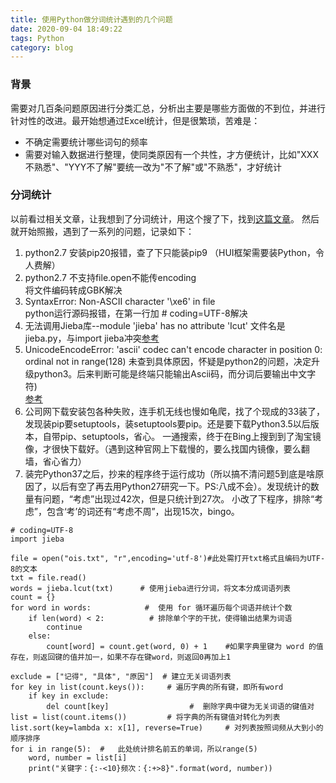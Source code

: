 ```yaml
---
title: 使用Python做分词统计遇到的几个问题
date: 2020-09-04 18:49:22
tags: Python
category: blog
---
```

### 背景
需要对几百条问题原因进行分类汇总，分析出主要是哪些方面做的不到位，并进行针对性的改进。最开始想通过Excel统计，但是很繁琐，苦难是：
- 不确定需要统计哪些词句的频率
- 需要对输入数据进行整理，使同类原因有一个共性，才方便统计，比如"XXX不熟悉"、"YYY不了解"要统一改为"不了解"或"不熟悉"，才好统计

### 分词统计
以前看过相关文章，让我想到了分词统计，用这个搜了下，找到[这篇文章](https://blog.csdn.net/weixin_43886356/article/details/86711012)。
然后就开始照搬，遇到了一系列的问题，记录如下：
1. python2.7 安装pip20报错，查了下只能装pip9 （HUI框架需要装Python，令人费解）
2. python2.7 不支持file.open不能传encoding  
    将文件编码转成GBK解决
3. SyntaxError: Non-ASCII character '\xe6' in file  
   python运行源码报错，在第一行加 # coding=UTF-8解决
4. 无法调用Jieba库--module 'jieba' has no attribute 'Icut'
  文件名是jieba.py，与import jieba冲突[参考](https://github.com/fxsjy/jieba/issues/715)
5. UnicodeEncodeError: 'ascii' codec can't encode character in position 0: ordinal not in range(128) 
    未查到具体原因，怀疑是python2的问题，决定升级python3。后来判断可能是终端只能输出Ascii码，而分词后要输出中文字符)  
    [参考](https://stackoverflow.com/questions/20923663/unicodeencodeerror-ascii-codec-cant-encode-character-in-position-0-ordinal)
6. 公司网下载安装包各种失败，连手机无线也慢如龟爬，找了个现成的33装了，发现装pip要setuptools，装setuptools要pip。还是要下载Python3.5以后版本，自带pip、setuptools，省心。
    一通搜索，终于在Bing上搜到到了淘宝镜像，才很快下载好。（遇到这种官网上下载慢的，要么找国内镜像，要么翻墙，省心省力）
7. 装完Python37之后，抄来的程序终于运行成功（所以搞不清问题5到底是啥原因了，以后有空了再去用Python27研究一下。PS:八成不会）。发现统计的数量有问题，“考虑”出现过42次，但是只统计到27次。
    小改了下程序，排除“考虑”，包含‘考’的词还有“考虑不周”，出现15次，bingo。
    
````
# coding=UTF-8
import jieba

file = open("ois.txt", "r",encoding='utf-8')#此处需打开txt格式且编码为UTF-8的文本
txt = file.read()
words = jieba.lcut(txt)      # 使用jieba进行分词，将文本分成词语列表
count = {}
for word in words:            #  使用 for 循环遍历每个词语并统计个数
    if len(word) < 2:          # 排除单个字的干扰，使得输出结果为词语
        continue
    else:
        count[word] = count.get(word, 0) + 1    #如果字典里键为 word 的值存在，则返回键的值并加一，如果不存在键word，则返回0再加上1
        
exclude = ["记得", "具体", "原因"]  # 建立无关词语列表
for key in list(count.keys()):     # 遍历字典的所有键，即所有word
	if key in exclude:
		del count[key]                  #  删除字典中键为无关词语的键值对     
list = list(count.items())         # 将字典的所有键值对转化为列表
list.sort(key=lambda x: x[1], reverse=True)     # 对列表按照词频从大到小的顺序排序
for i in range(5):  #   此处统计排名前五的单词，所以range(5)
    word, number = list[i]
    print("关键字：{:-<10}频次：{:+>8}".format(word, number))
````